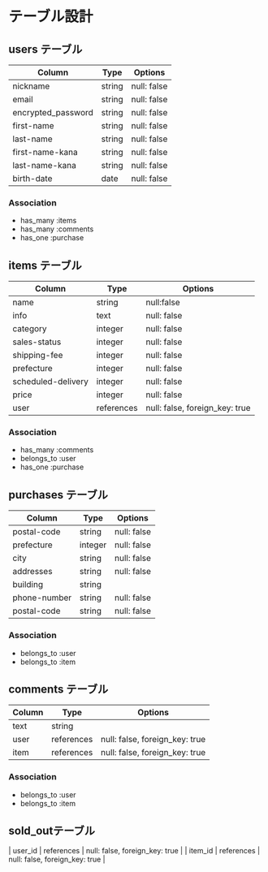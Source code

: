 # テーブル設計

## users テーブル

| Column   | Type   | Options     |
| -------- | ------ | ----------- |
| nickname     | string | null: false |
| email    | string | null: false |
| encrypted_password | string | null: false |
| first-name | string | null: false |
| last-name | string | null: false |
| first-name-kana | string | null: false |
| last-name-kana | string | null: false |
| birth-date | date | null: false |

### Association

- has_many :items
- has_many :comments
- has_one :purchase

## items テーブル

| Column | Type   | Options     |
| ------ | ------ | ----------- |
| name | string | null:false|
| info | text | null: false |
| category | integer | null: false |
| sales-status | integer | null: false |
| shipping-fee | integer | null: false |
| prefecture | integer | null: false |
| scheduled-delivery | integer | null: false |
| price | integer | null: false |
| user | references | null: false, foreign_key: true |

### Association

- has_many :comments
- belongs_to :user
- has_one :purchase

## purchases テーブル

| Column | Type       | Options                        |
| ------ | ---------- | ------------------------------ |
| postal-code | string | null: false |
| prefecture | integer | null: false |
| city | string | null: false |
| addresses | string | null: false |
| building | string |  |
| phone-number | string | null: false |
| postal-code | string | null: false |


### Association

- belongs_to :user
- belongs_to :item

## comments テーブル

| Column  | Type       | Options                        |
| ------- | ---------- | ------------------------------ |
| text | string     |                                |
| user    | references | null: false, foreign_key: true |
| item    | references | null: false, foreign_key: true |

### Association

- belongs_to :user
- belongs_to :item

## sold_outテーブル
| user_id | references | null: false, foreign_key: true |
| item_id | references | null: false, foreign_key: true |